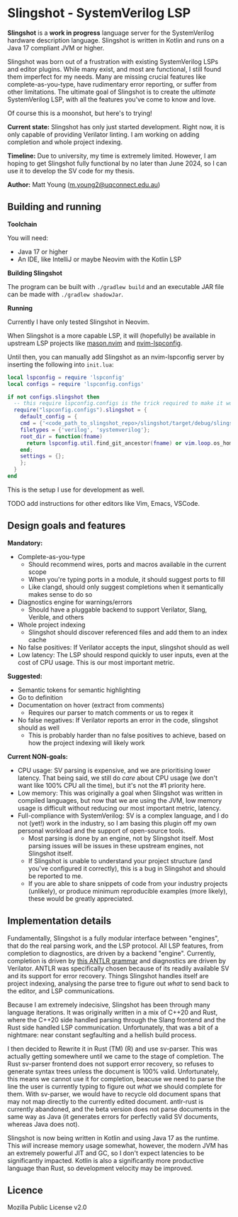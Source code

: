 # Slingshot - SystemVerilog LSP
**Slingshot** is a **work in progress** language server for the SystemVerilog hardware description language.
Slingshot is written in Kotlin and runs on a Java 17 compliant JVM or higher.

Slingshot was born out of a frustration with existing SystemVerilog LSPs and editor plugins. While many exist,
and most are functional, I still found them imperfect for my needs. Many are missing crucial features like
complete-as-you-type, have rudimentary error reporting, or suffer from other limitations. The ultimate goal of 
Slingshot is to create the _ultimate_ SystemVerilog LSP, with all the features you've come to know and love. 

Of course this is a moonshot, but here's to trying!

**Current state:** Slingshot has only just started development. Right now, it is only capable of providing
Verilator linting. I am working on adding completion and whole project indexing.

**Timeline:** Due to university, my time is extremely limited. However, I am hoping to get Slingshot fully
functional by no later than June 2024, so I can use it to develop the SV code for my thesis.

**Author:** Matt Young (m.young2@uqconnect.edu.au)

## Building and running
**Toolchain**

You will need:
- Java 17 or higher
- An IDE, like IntelliJ or maybe Neovim with the Kotlin LSP

**Building Slingshot**

The program can be built with `./gradlew build` and an executable JAR file can be made with `./gradlew shadowJar`.

**Running**

Currently I have only tested Slingshot in Neovim.

When Slingshot is a more capable LSP, it will (hopefully) be available in upstream LSP projects like
[mason.nvim](https://github.com/williamboman/mason.nvim) and [nvim-lspconfig](https://github.com/neovim/nvim-lspconfig).

Until then, you can manually add Slingshot as an nvim-lspconfig server by inserting the following into `init.lua`:

```lua
local lspconfig = require 'lspconfig'
local configs = require 'lspconfig.configs'

if not configs.slingshot then
  -- this require lspconfig.configs is the trick required to make it work
  require("lspconfig.configs").slingshot = {
    default_config = {
    cmd = {'<code_path_to_slingshot_repo>/slingshot/target/debug/slingshot'};
    filetypes = {'verilog', 'systemverilog'};
    root_dir = function(fname)
      return lspconfig.util.find_git_ancestor(fname) or vim.loop.os_homedir()
    end;
    settings = {};
    };
  }
end
```

This is the setup I use for development as well.

TODO add instructions for other editors like Vim, Emacs, VSCode.

## Design goals and features
**Mandatory:**
- Complete-as-you-type
    - Should recommend wires, ports and macros available in the current scope
    - When you're typing ports in a module, it should suggest ports to fill
    - Like clangd, should only suggest completions when it semantically makes sense to do so
- Diagnostics engine for warnings/errors
    - Should have a pluggable backend to support Verilator, Slang, Verible, and others
- Whole project indexing
    - Slingshot should discover referenced files and add them to an index cache
- No false positives: If Verilator accepts the input, slingshot should as well
- Low latency: The LSP should respond quickly to user inputs, even at the cost of CPU usage. This is our most
important metric.

**Suggested:**
- Semantic tokens for semantic highlighting
- Go to definition 
- Documentation on hover (extract from comments)
    - Requires our parser to match comments or us to regex it
- No false negatives: If Verilator reports an error in the code, slingshot should as well
    - This is probably harder than no false positives to achieve, based on how the project indexing will likely
    work

**Current NON-goals:**
- CPU usage: SV parsing is expensive, and we are prioritising lower latency. That being said, we still do _care_
about CPU usage (we don't want like 100% CPU all the time), but it's not the #1 priority here.
- Low memory: This was originally a goal when Slingshot was written in compiled languages, but now that we are
using the JVM, low memory usage is difficult without reducing our most important metric, latency.
- Full-compliance with SystemVerilog: SV is a complex language, and I do not (yet!) work in the
industry, so I am basing this plugin off my own personal workload and the support of open-source tools.
    - Most parsing is done by an engine, not by Slingshot itself. Most parsing issues will be issues in these
    upstream engines, not Slingshot itself.
    - If Slingshot is unable to understand your project structure (and you've configured it correctly), this is
    a bug in Slingshot and should be reported to me.
    - If you are able to share snippets of code from your industry projects (unlikely), or produce minimum
    reproducible examples (more likely), these would be greatly appreciated.

## Implementation details
Fundamentally, Slingshot is a fully modular interface between "engines", that do the real parsing work, and
the LSP protocol. All LSP features, from completion to diagnostics, are driven by
a backend "engine". Currently, completion is driven by 
[this ANTLR grammar](https://github.com/antlr/grammars-v4/tree/master/verilog/systemverilog)
and diagnostics are driven by Verilator. ANTLR was specifically chosen because of its readily available SV and its support
for error recovery. Things Slingshot handles itself are project indexing, analysing the parse tree to figure out _what_ 
to send back to the editor, and LSP communications.

Because I am extremely indecisive, Slingshot has been through many language iterations. It was originally written in
a mix of C++20 and Rust, where the C++20 side handled parsing through the Slang frontend and the Rust side handled
LSP communication. Unfortunately, that was a bit of a nightmare: near constant segfaulting and a hellish build process.

I then decided to Rewrite it in Rust (TM) (R) and use sv-parser. This was actually getting somewhere until we came
to the stage of completion. The Rust sv-parser frontend does not support error recovery, so refuses to generate syntax
trees unless the document is 100% valid. Unfortunately, this means we cannot use it for completion, beacuse we need
to parse the line the user is currently typing to figure out _what_ we should complete for them. With sv-parser, we
would have to recycle old document spans that may not map directly to the currently edited document. antlr-rust is
currently abandoned, and the beta version does not parse documents in the same way as Java (it generates errors for
perfectly valid SV documents, whereas Java does not).

Slingshot is now being written in Kotlin and using Java 17 as the runtime. This _will_ increase memory usage somewhat, 
however, the modern JVM has an extremely powerful JIT and GC, so I don't expect latencies to be significantly impacted.
Kotlin is also a significantly more productive language than Rust, so development velocity may be improved.

## Licence
Mozilla Public License v2.0
